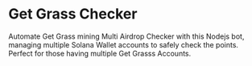 # Get Grass Checker
Automate Get Grass mining Multi Airdrop Checker with this Nodejs bot, managing multiple Solana Wallet accounts to safely check the points. Perfect for those having multiple Get Grasss Accounts.
